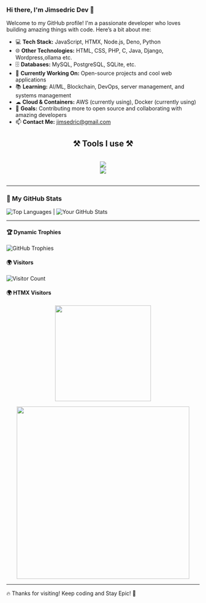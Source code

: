 ### Hi there, I'm Jimsedric Dev 👋

Welcome to my GitHub profile! I'm a passionate developer who loves building amazing things with code. Here’s a bit about me:

- 💻 **Tech Stack:** JavaScript, HTMX, Node.js, Deno, Python
- 🌐 **Other Technologies:** HTML, CSS, PHP, C, Java, Django, Wordpress,ollama etc.
- 🗄 **Databases:** MySQL, PostgreSQL, SQLite, etc.
- 🚀 **Currently Working On:** Open-source projects and cool web applications
- 📚 **Learning:** AI/ML, Blockchain, DevOps, server management, and systems management
- ☁ **Cloud & Containers:** AWS (currently using), Docker (currently using)
- 🎯 **Goals:** Contributing more to open source and collaborating with amazing developers
- 📫 **Contact Me:** jimsedric@gmail.com

<h2 align="center">⚒️ Tools I use ⚒️</h2>
<br/>
<div align="center">
    <img src="https://skillicons.dev/icons?i=deno,nodejs,github,php,javascript,jquery,typescript,express,bash,vite,laravel,java,c,docker,htmx,flask,blender,sketchup,django,sublime,wordpress,raspberrypi,arduino,cloudflare,aws,debian,ubuntu,windows,stackoverflow,symfony" /><br>
    <img src="https://skillicons.dev/icons?i=python,react,tailwind,bootstrap,mui,mysql,postgres,sqlite,vue,html,css,vscode,postman,git" />
</div>

<br/>
<hr/>

### 🚀 My GitHub Stats

 ![Top Languages](https://github-readme-stats.vercel.app/api/top-langs/?username=espinojim2&layout=compact&theme=radical)
    |
![Your GitHub Stats](https://github-readme-stats.vercel.app/api?username=espinojim2&show_icons=true&theme=radical) 
     





---




#### 🏆 Dynamic Trophies
![GitHub Trophies](https://github-profile-trophy.vercel.app/?username=espinojim2&theme=darkhub)

#### 🌍 Visitors 
![Visitor Count](https://komarev.com/ghpvc/?username=espinojim2&label=Profile%20Views&color=blue&style=plastic)

#### 🌍 HTMX Visitors
<p align="center">
  <img src="https://htmx.ceo/assets/visitor.gif" width="250px">
</p>






<p align="center">
  <img src="https://images-cdn.9gag.com/photo/avgrDDb_700b.jpg" width="450px">
</p>



---

🔥 Thanks for visiting! Keep coding and Stay Epic! 🚀
